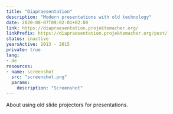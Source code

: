 ```yaml
---
title: "Diapraesentation"
description: "Modern presentations with old technology"
date: 2020-08-07T09:02:01+02:00
link: https://diapraesentation.projektemacher.org/
linkPrefix: https://diapraesentation.projektemacher.org/post/
status: inactive
yearsActive: 2013 - 2015
private: true
lang:
- de
resources:
- name: screenshot
  src: "screenshot.png"
  params:
    description: "Screenshot"
---
```

About using old slide projectors for presentations.

